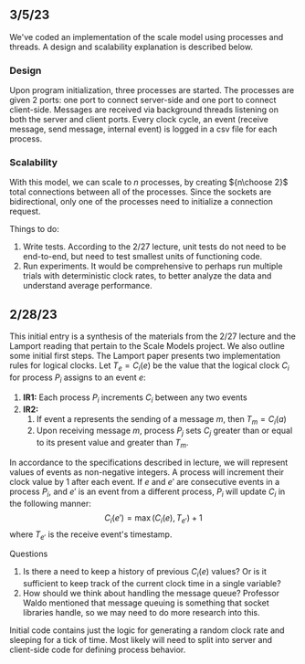 ## 3/5/23
We've coded an implementation of the scale model using processes and threads. A design and scalability explanation is described below.
### Design
Upon program initialization, three processes are started. The processes are given 
2 ports: one port to connect server-side and one port to connect client-side. Messages
are received via background threads listening on both the server and client ports. Every clock cycle,
an event (receive message, send message, internal event) is logged in a csv file for each process.

### Scalability
With this model, we can scale to $n$ processes, by creating ${n\choose 2}$ total connections between all of the processes. Since the sockets 
are bidirectional, only one of the processes need to initialize a connection request.

Things to do:
1. Write tests. According to the 2/27 lecture, unit tests do not need to be end-to-end, 
but need to test smallest units of functioning code. 
2. Run experiments. It would be comprehensive to perhaps run multiple trials with deterministic clock rates, to better analyze the data and understand average performance. 


## 2/28/23
This initial entry is a synthesis of the materials from the 2/27 lecture and the Lamport reading that pertain to the Scale Models project. We also outline some initial first steps.
The Lamport paper presents two implementation rules for logical clocks. Let $T_e = C_i(e)$ be the value that the logical clock $C_i$ for process $P_i$ assigns to an event $e$:

1. **IR1:** Each process $P_i$ increments $C_i$ between any two events
2. **IR2:**
   1. If event a represents the sending of a message $m$, then $T_m = C_i(a)$
   2. Upon receiving message $m$, process $P_j$ sets $C_j$ greater than or equal to its present value and greater than $T_m$.

In accordance to the specifications described in lecture, we will represent values of events as non-negative integers. A process will increment their clock value by 1 after each event. If $e$ and $e'$ are consecutive events in a process $P_i$, and $e'$ is an event from a different process, $P_i$ will update $C_i$ in the following manner:
$$C_i(e') = \max(C_i(e), T_{e'}) + 1$$
where $T_{e'}$ is the receive event's timestamp.

Questions
1. Is there a need to keep a history of previous $C_i(e)$ values? Or is it sufficient to keep track of the current clock time in a single variable?
2. How should we think about handling the message queue? Professor Waldo mentioned that message queuing is something that socket libraries handle, so we may need to do more research into this.

Initial code contains just the logic for generating a random clock rate and sleeping for a tick of time. Most likely will need to split into server and client-side code for defining process behavior.

